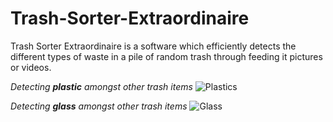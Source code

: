 # Trash-Sorter-Extraordinaire
Trash Sorter Extraordinaire is a software which efficiently detects the different types of waste  in a pile of random trash through feeding it pictures or videos.

_Detecting **plastic** amongst other trash items_
![Plastics](https://user-images.githubusercontent.com/88984657/140600246-36dd0bf7-e012-4453-b7e8-0097ff8e0a53.jpg)

_Detecting **glass** amongst other trash items_
![Glass](https://user-images.githubusercontent.com/88984657/140600243-e01df9aa-ac69-428c-9de4-95a3573b2638.jpg)

